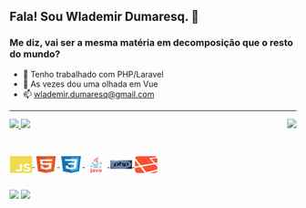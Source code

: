 ## Fala! Sou Wlademir Dumaresq. 👋
### Me diz, vai ser a mesma matéria em decomposição que o resto do mundo?

- 🔭 Tenho trabalhado com PHP/Laravel 
- 🌱 As vezes dou uma olhada em Vue
- 📫 wlademir.dumaresq@gmail.com
---
<div>
  <a href="https://github.com/wlademirdumaresq">
  <img height="180em" src="https://github-readme-stats.vercel.app/api?username=wlademirdumaresq&show_icons=true&theme=monokai&include_all_commits=true&count_private=true&locale=pt-BR"/>
  <img  height="180em" src="https://github-readme-stats.vercel.app/api/top-langs/?username=wlademirdumaresq&layout=compact&langs_count=7&theme=monokai&locale=pt-BR"/>
  <img height="180em" align="right" src="https://cdn.discordapp.com/attachments/723667850660806767/874447043102380062/AREmoji_20210809_085434_554.png"/>
</div>
  
 ##
  
 <div style="display: inline_block"><br>
  <img align="center" alt="dumaresq-Js" height="30" width="40" src="https://raw.githubusercontent.com/devicons/devicon/master/icons/javascript/javascript-plain.svg">
  <img align="center" alt="dumaresq-HTML" height="30" width="40" src="https://raw.githubusercontent.com/devicons/devicon/master/icons/html5/html5-original.svg">
  <img align="center" alt="dumaresq-CSS" height="30" width="40" src="https://raw.githubusercontent.com/devicons/devicon/master/icons/css3/css3-original.svg">
   <img align="center" alt="dumaresq-java" height="30" width="40" src="https://raw.githubusercontent.com/devicons/devicon/9f4f5cdb393299a81125eb5127929ea7bfe42889/icons/java/java-original-wordmark.svg">
  <img align="center" alt="dumaresq-php" height="30" width="40" src="https://raw.githubusercontent.com/devicons/devicon/9f4f5cdb393299a81125eb5127929ea7bfe42889/icons/php/php-original.svg">
  <img align="center" alt="dumaresq-laravel" height="30" width="40" src="https://raw.githubusercontent.com/devicons/devicon/9f4f5cdb393299a81125eb5127929ea7bfe42889/icons/laravel/laravel-plain.svg">   
 </div>
 
 ##
  
  <div> 
  <a href = "mailto:wlademir.dumaresq@gmail.com"><img src="https://img.shields.io/badge/-Gmail-%23333?style=for-the-badge&logo=gmail&logoColor=white" target="_blank"></a>
  <a href="https://www.linkedin.com/in/wlademir-dumaresq-aa587716b/" target="_blank"><img src="https://img.shields.io/badge/-LinkedIn-%230077B5?style=for-the-badge&logo=linkedin&logoColor=white" target="_blank"></a> 
</div>
